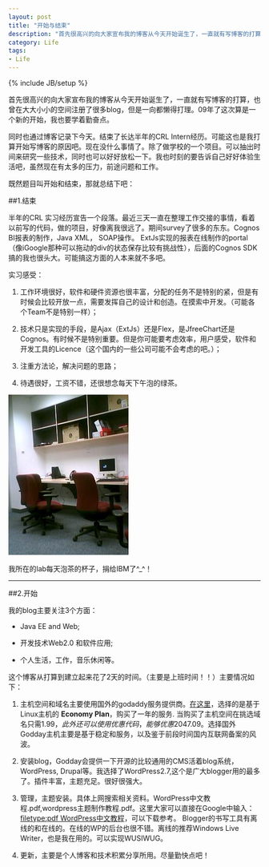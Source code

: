 ```yaml
---
layout: post
title: "开始与结束"
description: "首先很高兴的向大家宣布我的博客从今天开始诞生了，一直就有写博客的打算，也曾在大大小小的空间注册了很多blog，但是一向都懒得打理。09年了这次算是一个新的开始，我也要学着勤奋点。"
category: Life
tags:
- Life
---
```

{% include JB/setup %}

首先很高兴的向大家宣布我的博客从今天开始诞生了，一直就有写博客的打算，也曾在大大小小的空间注册了很多blog，但是一向都懒得打理。09年了这次算是一个新的开始，我也要学着勤奋点。

同时也通过博客记录下今天。结束了长达半年的CRL Intern经历。可能这也是我打算开始写博客的原因吧。现在没什么事情了。除了做学校的一个项目。可以抽出时间来研究一些技术，同时也可以好好放松一下。我也时刻的要告诉自己好好体验生活吧，虽然现在有太多的压力，前途问题和工作。

既然题目叫开始和结束，那就总结下吧：

##1.结束

半年的CRL 实习经历宣告一个段落。最近三天一直在整理工作交接的事情，看着以前写的代码，做的项目，好像离我很远了。期间survey了很多的东东。Cognos BI报表的制作，Java XML， SOAP操作。 ExtJs实现的报表在线制作的portal（像iGoogle那种可以拖动的div的状态保存比较有挑战性），后面的Cognos SDK搞的我也很头大。可能搞这方面的人本来就不多吧。


实习感受：

1. 工作环境很好，软件和硬件资源也很丰富，分配的任务不是特别的紧，但是有时候会比较开放一点，需要发挥自己的设计和创造。在摸索中开发。（可能各个Team不是特别一样）；  

2. 技术只是实现的手段，是Ajax（ExtJs）还是Flex，是JfreeChart还是Cognos。有时候不是特别重要。但是你可能要考虑效率，用户感受，软件和开发工具的Licence（这个国内的一些公司可能不会考虑的吧。）；  

3. 注重方法论，解决问题的思路；  

4. 待遇很好，工资不错，还很想念每天下午泡的绿茶。  


![cup](/assets/uploads/2009/04/ph20090403144634.jpg)


我所在的lab每天泡茶的杯子，捐给IBM了^_^！  

----------------

##2.开始

我的blog主要关注3个方面：

- Java EE and Web;

- 开发技术Web2.0 和软件应用;

- 个人生活，工作，音乐休闲等。  


这个博客从打算到建立起来花了2天的时间。（主要是上班时间！！）主要情况如下：

1. 主机空间和域名主要使用国外的godaddy服务提供商。[在这里](http://www.godaddy.com)，选择的是基于Linux主机的 **Economy Plan**，购买了一年的服务. 当购买了主机空间在挑选域名只需$1.99，此外还可以使用优惠代码，能够优惠20%，具体操作和介绍参考了：Godday美国主机推荐，[在这里](http://godaddy.idcspy.com/)。用visa信用卡支付整个过程很顺利。总共$47.09。选择国外Godday主机主要是基于稳定和服务，以及鉴于前段时间国内互联网备案的风波。

2. 安装blog，Godday会提供一下开源的比较通用的CMS活着blog系统，WordPress, Drupal等。我选择了WordPress2.7,这个是广大blogger用的最多了。插件丰富，主题充足。很好很强大。

3. 管理，主题安装。具体上网搜索相关资料。WordPress中文教程.pdf,wordpress主题制作教程.pdf。这里大家可以直接在Google中输入：[filetype:pdf WordPress中文教程](http://www.google.cn/search?hl=zh-CN&amp;newwindow=1&amp;ei=_mHWSeOuF82JkQWH-uHNBA&amp;sa=X&amp;oi=spell&amp;resnum=1&amp;ct=result&amp;cd=1&amp;q=filetype%3Apdf+WordPress%E4%B8%AD%E6%96%87%E6%95%99%E7%A8%8B&amp;spell=1)，可以下载参考。 Blogger的书写工具有离线的和在线的。在线的WP的后台也很不错。离线的推荐Windows Live Writer，也是我在用的。可以实现WUSIWUG。

4. 更新，主要是个人博客和技术积累分享所用。尽量勤快点吧！

